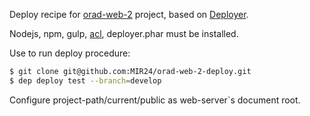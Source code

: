 Deploy recipe for [orad-web-2](https://github.com/MIR24/orad-web-2) project, based on [Deployer](https://deployer.org).

Nodejs, npm, gulp, [acl](http://savannah.nongnu.org/projects/acl/), deployer.phar must be installed.

Use to run deploy procedure:
```bash
$ git clone git@github.com:MIR24/orad-web-2-deploy.git
$ dep deploy test --branch=develop
```

Configure project-path/current/public as web-server`s document root.
